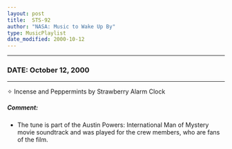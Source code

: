 ```yaml
---
layout: post
title:  STS-92
author: "NASA: Music to Wake Up By"
type: MusicPlaylist
date_modified: 2000-10-12
---
```


----
### DATE: October 12, 2000
----
✧ Incense and Peppermints by Strawberry Alarm Clock

##### Comment:
* The tune is part of the Austin Powers: International Man of Mystery movie soundtrack and was played for the crew members, who are fans of the film.
